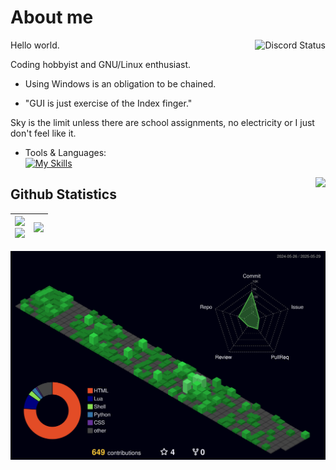 # About me
<a href="https://discord.com/users/728604179186188368">
  <img align="right" src="https://lanyard.kyrie25.dev/api/728604179186188368?waveColor=810003&borderRadius=15px&gradient=7E37F9-B48EF7-E568C4&bg=333332&idleMessage=Probably%20busy%20or%20sleeping." alt="Discord Status">
</a>

Hello world.

Coding hobbyist and GNU/Linux enthusiast.

- Using Windows is an obligation to be chained. 

- "GUI is just exercise of the Index finger."

Sky is the limit unless there are school assignments, no electricity or I just don't feel like it.

- Tools & Languages:  
[![My Skills](https://skillicons.dev/icons?i=docker,mysql,linux,bash,neovim,git,py,md,&theme=dark)](https://skillicons.dev)

<img align='right' src="https://wakatime.com/badge/user/f541b965-608f-40b0-b814-f52e9138cf82.svg?style=for-the-badge">

## Github Statistics
<div align=center>

| <img src='https://github-readme-stats.vercel.app/api/?username=sidonthetroll&theme=aura&show_icons=true&rank_icon=percentile&hide_border=false&border_radius=5' width=450> <div style="page-break-after: always;"></div> <img src="https://github-readme-streak-stats-rerun.vercel.app?user=SidonTheTroll&theme=aura&border_radius=5" width=450> | <img src='https://github-readme-stats.vercel.app/api/top-langs/?username=sidonthetroll&theme=aura&hide_border=false&layout=pie&border_radius=5'> | 
|-|-|

</div>

![stats](./profile-3d-contrib/profile-night-green.svg)
